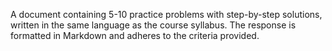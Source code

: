 A document containing 5-10 practice problems with step-by-step solutions, written in the same language as the course syllabus. The response is formatted in Markdown and adheres to the criteria provided.